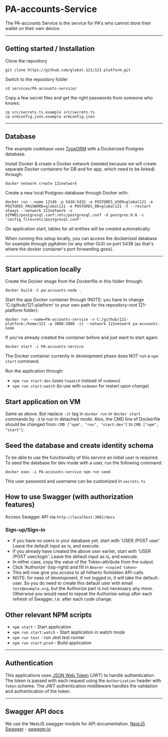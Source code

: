 # PA-accounts-Service

The PA-accounts Service is the service for PA's who cannot store their wallet on their own device.

---

## Getting started / Installation

Clone the repository

    git clone https://github.com/global-121/121-platform.git

Switch to the repository folder

    cd services/PA-accounts-service/

Copy a few secret files and get the right passwords from someone who knows:

    cp src/secrets.ts.example src/secrets.ts
    cp ormconfig.json.example ormconfig.json

---

## Database

The example codebase uses [TypeORM](http://typeorm.io/) with a Dockerized Postgres database.

Install Docker & create a Docker network (needed because we will create separate Docker containers for DB and for app, which need to be linked) through:

    docker network create 121network

Create a new local Postgres-database through Docker with:

    docker run --name 121db -p 5438:5432 -e POSTGRES_USER=global121 -e POSTGRES_PASSWORD=global121 -e POSTGRES_DB=global121 -t --restart always --network 121network -v ${PWD}/postgresql.conf:/etc/postgresql.conf -d postgres:9.6 -c 'config_file=/etc/postgresql.conf'

On application start, tables for all entities will be created automatically.

When running this setup locally, you can access the dockerized database for example through pgAdmin (or any other GUI) on port 5438 (as that's where the docker container's port forwarding goes).

---

## Start application locally

Create the Docker image from the Dockerfile in this folder through:

    docker build -t pa-accounts-node .

Start the app Docker container through (NOTE: you have to change 'C:/github/121-platform' to your own path for the repository-root 121-platform folder):

    docker run --name=PA-accounts-service -v C:/github/121-platform:/home/121 -p 3000:3000 -it --network 121network pa-accounts-node

If you've already created the container before and just want to start again:

    docker start -i PA-accounts-service

The Docker container currently in development phase does NOT run a `npm start` command.

Run the application through:

- `npm run start:dev` (uses `tswatch` instead of `nodemon`)
- `npm run start:watch` (to use with `nodemon` for restart upon change)

## Start application on VM

Same as above. But replace `-it` tag in `docker run` or `docker start` commands by `-d` to run in detached mode.
Also, the CMD line of Dockerfile should be changed from: `CMD ["npm", "run", "start:dev"]` to `CMD ["npm", "start"]`.

## Seed the database and create identity schema

To be able to use the functionality of this service an initial user is required. To seed the database for dev mode with a user, run the following command:

    docker exec -i PA-accounts-service npm run seed

This user password and username can be customized in `secrets.ts`

## How to use Swagger (with authorization features)

Access Swagger API via `http://localhost:3001/docs`

### Sign-up/Sign-in

- If you have no users in your database yet, start with 'USER /POST user'. Leave the default input as is, and execute.
- If you already have created the above user earlier, start with 'USER /POST user/login'. Leave the default input as is, and execute.
- In either case, copy the value of the Token-attribute from the output.
- Click 'Authorize' (top-right) and fill in `Bearer <copied token>`
- This will now give you access to all hitherto forbidden API-calls.
- NOTE: for ease of development, if not logged in, it will take the default-user. So you do need to create this default user with email `test@example.org`, but the Authorize part is not necessary any more. Otherwise you would need to repeat the Authorize-setup after each refresh of Swagger, i.e. after each code change.

## Other relevant NPM scripts

- `npm start` - Start application
- `npm run start:watch` - Start application in watch mode
- `npm run test` - run Jest test runner
- `npm run start:prod` - Build application

---

## Authentication

This applications uses [JSON Web Token](https://jwt.io/) (JWT) to handle authentication. The token is passed with each request using the `Authorization` header with `Token` scheme. The JWT authentication middleware handles the validation and authentication of the token.

---

## Swagger API docs

We use the NestJS swagger module for API documentation. [NestJS Swagger](https://github.com/nestjs/swagger) - [swagger.io](https://swagger.io/)
